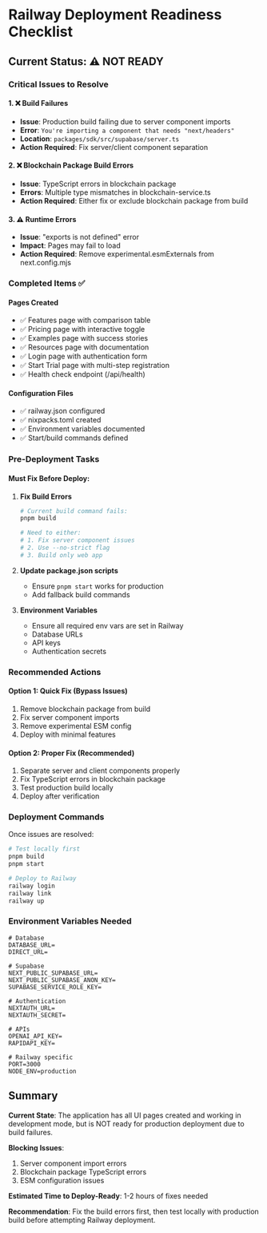 # Railway Deployment Readiness Checklist

## Current Status: ⚠️ NOT READY

### Critical Issues to Resolve

#### 1. ❌ Build Failures
- **Issue**: Production build failing due to server component imports
- **Error**: `You're importing a component that needs "next/headers"`
- **Location**: `packages/sdk/src/supabase/server.ts`
- **Action Required**: Fix server/client component separation

#### 2. ❌ Blockchain Package Build Errors
- **Issue**: TypeScript errors in blockchain package
- **Errors**: Multiple type mismatches in blockchain-service.ts
- **Action Required**: Either fix or exclude blockchain package from build

#### 3. ⚠️ Runtime Errors
- **Issue**: "exports is not defined" error
- **Impact**: Pages may fail to load
- **Action Required**: Remove experimental.esmExternals from next.config.mjs

### Completed Items ✅

#### Pages Created
- ✅ Features page with comparison table
- ✅ Pricing page with interactive toggle
- ✅ Examples page with success stories
- ✅ Resources page with documentation
- ✅ Login page with authentication form
- ✅ Start Trial page with multi-step registration
- ✅ Health check endpoint (/api/health)

#### Configuration Files
- ✅ railway.json configured
- ✅ nixpacks.toml created
- ✅ Environment variables documented
- ✅ Start/build commands defined

### Pre-Deployment Tasks

#### Must Fix Before Deploy:
1. **Fix Build Errors**
   ```bash
   # Current build command fails:
   pnpm build
   
   # Need to either:
   # 1. Fix server component issues
   # 2. Use --no-strict flag
   # 3. Build only web app
   ```

2. **Update package.json scripts**
   - Ensure `pnpm start` works for production
   - Add fallback build commands

3. **Environment Variables**
   - Ensure all required env vars are set in Railway
   - Database URLs
   - API keys
   - Authentication secrets

### Recommended Actions

#### Option 1: Quick Fix (Bypass Issues)
1. Remove blockchain package from build
2. Fix server component imports
3. Remove experimental ESM config
4. Deploy with minimal features

#### Option 2: Proper Fix (Recommended)
1. Separate server and client components properly
2. Fix TypeScript errors in blockchain package
3. Test production build locally
4. Deploy after verification

### Deployment Commands

Once issues are resolved:

```bash
# Test locally first
pnpm build
pnpm start

# Deploy to Railway
railway login
railway link
railway up
```

### Environment Variables Needed

```env
# Database
DATABASE_URL=
DIRECT_URL=

# Supabase
NEXT_PUBLIC_SUPABASE_URL=
NEXT_PUBLIC_SUPABASE_ANON_KEY=
SUPABASE_SERVICE_ROLE_KEY=

# Authentication
NEXTAUTH_URL=
NEXTAUTH_SECRET=

# APIs
OPENAI_API_KEY=
RAPIDAPI_KEY=

# Railway specific
PORT=3000
NODE_ENV=production
```

## Summary

**Current State**: The application has all UI pages created and working in development mode, but is NOT ready for production deployment due to build failures.

**Blocking Issues**:
1. Server component import errors
2. Blockchain package TypeScript errors
3. ESM configuration issues

**Estimated Time to Deploy-Ready**: 1-2 hours of fixes needed

**Recommendation**: Fix the build errors first, then test locally with production build before attempting Railway deployment.